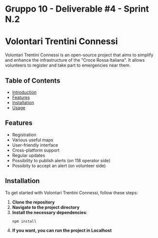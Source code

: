 # Gruppo 10 - Deliverable #4 - Sprint N.2

# Volontari Trentini Connessi

Volontari Trentini Connessi is an open-source project that aims to simplify and enhance the infrastructure of the "Croce Rossa Italiana".
It allows volunteers to register and take part to emergencies near them.

## Table of Contents

- [Introduction](#introduction)
- [Features](#features)
- [Installation](#installation)
- [Usage](#usage)

## Features

- Registration
- Various useful maps
- User-friendly interface
- Cross-platform support
- Regular updates
- Possibility to publish alerts (on 118 operator side)
- Possibity to accept an alert (on volunteer side)

## Installation

To get started with Volontari Trentini Connessi, follow these steps:

1. **Clone the repository**
2. **Navigate to the project directory**
3. **Install the necessary dependencies**:
    ```bash
    npm install
    ```
4. **If you want, you can run the project in Localhost**

